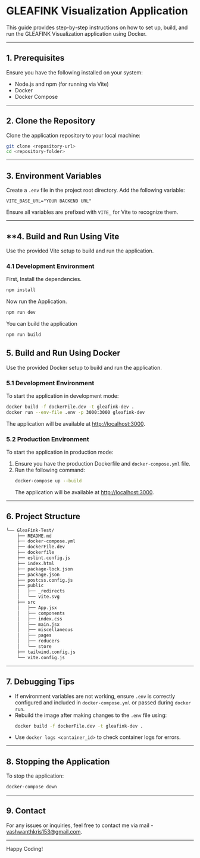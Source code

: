 
# GLEAFINK Visualization Application

This guide provides step-by-step instructions on how to set up, build, and run the GLEAFINK Visualization application using Docker.

---

## **1. Prerequisites**
Ensure you have the following installed on your system:
- Node.js and npm (for running via Vite)
- Docker
- Docker Compose

---

## **2. Clone the Repository**
Clone the application repository to your local machine:
```bash
git clone <repository-url>
cd <repository-folder>
```

---

## **3. Environment Variables**
Create a `.env` file in the project root directory. Add the following variable:

```env
VITE_BASE_URL="YOUR BACKEND URL"
```

Ensure all variables are prefixed with `VITE_` for Vite to recognize them.

---

## **4. Build and Run Using Vite
Use the provided Vite setup to build and run the application.

### **4.1 Development Environment**
First, Install the dependencies.
```bash
npm install
```

Now run the Application.
```bash
npm run dev
```

You can build the application 
```bash
npm run build
```

## **5. Build and Run Using Docker**
Use the provided Docker setup to build and run the application.

### **5.1 Development Environment**
To start the application in development mode:
```bash
docker build -f dockerFile.dev -t gleafink-dev .
docker run --env-file .env -p 3000:3000 gleafink-dev
```
The application will be available at [http://localhost:3000](http://localhost:3000).

### **5.2 Production Environment**
To start the application in production mode:
1. Ensure you have the production Dockerfile and `docker-compose.yml` file.
2. Run the following command:
   ```bash
   docker-compose up --build
   ```
   The application will be available at [http://localhost:3000](http://localhost:3000).

---

## **6. Project Structure**
```sh
└── GleaFink-Test/
    ├── README.md
    ├── docker-compose.yml
    ├── dockerFile.dev
    ├── dockerfile
    ├── eslint.config.js
    ├── index.html
    ├── package-lock.json
    ├── package.json
    ├── postcss.config.js
    ├── public
    │   ├── _redirects
    │   └── vite.svg
    ├── src
    │   ├── App.jsx
    │   ├── components
    │   ├── index.css
    │   ├── main.jsx
    │   ├── miscellaneous
    │   ├── pages
    │   ├── reducers
    │   └── store
    ├── tailwind.config.js
    └── vite.config.js
```

---

## **7. Debugging Tips**
- If environment variables are not working, ensure `.env` is correctly configured and included in `docker-compose.yml` or passed during `docker run`.
- Rebuild the image after making changes to the `.env` file using:
  ```bash
  docker build -f dockerFile.dev -t gleafink-dev .
  ```
- Use `docker logs <container_id>` to check container logs for errors.

---

## **8. Stopping the Application**
To stop the application:
```bash
docker-compose down
```

---

## **9. Contact**
For any issues or inquiries, feel free to contact me via mail - yashwanthkris153@gmail.com.

---

Happy Coding!

